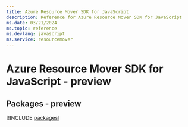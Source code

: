 ```yaml
---
title: Azure Resource Mover SDK for JavaScript
description: Reference for Azure Resource Mover SDK for JavaScript
ms.date: 03/21/2024
ms.topic: reference
ms.devlang: javascript
ms.service: resourcemover
---
```

# Azure Resource Mover SDK for JavaScript - preview
## Packages - preview
[!INCLUDE [packages](resource-mover-index.md)]